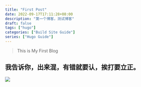 ```yaml
---
title: "First Post"
date: 2022-09-17T17:11:28+08:00
description: "第一个博客，测试博客"
draft: false
tags: ["hugo"]
categories: ["Build Site Guide"]
series: ["Hugo Guide"]
---
```


>This is My First Blog

## 我告诉你，出来混，有错就要认，挨打要立正。
![](/images/tmp2.jpg)
